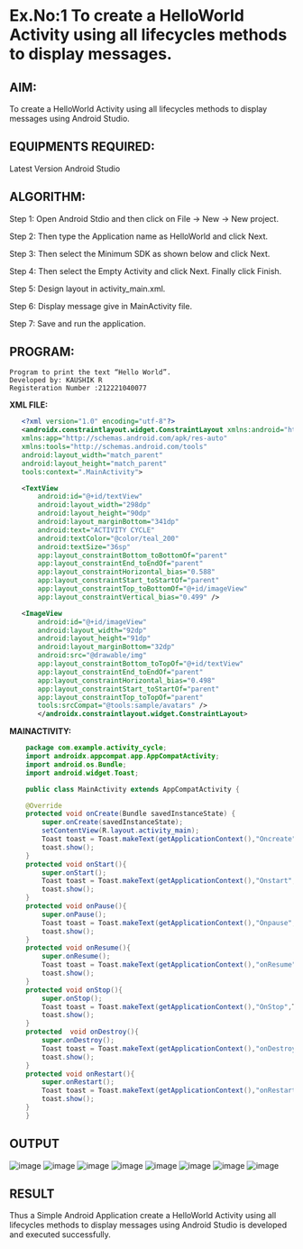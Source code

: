 # Ex.No:1 To create a HelloWorld Activity using all lifecycles methods to display messages.


## AIM:

To create a HelloWorld Activity using all lifecycles methods to display messages using Android Studio.

## EQUIPMENTS REQUIRED:

Latest Version Android Studio

## ALGORITHM:

Step 1: Open Android Stdio and then click on File -> New -> New project.

Step 2: Then type the Application name as HelloWorld and click Next. 

Step 3: Then select the Minimum SDK as shown below and click Next.

Step 4: Then select the Empty Activity and click Next. Finally click Finish.

Step 5: Design layout in activity_main.xml.

Step 6: Display message give in MainActivity file.

Step 7: Save and run the application.

## PROGRAM:
```
Program to print the text “Hello World”.
Developed by: KAUSHIK R
Registeration Number :212221040077
```
**XML FILE:**
    
 ```xml   
    <?xml version="1.0" encoding="utf-8"?>
    <androidx.constraintlayout.widget.ConstraintLayout xmlns:android="http://schemas.android.com/apk/res/android"
    xmlns:app="http://schemas.android.com/apk/res-auto"
    xmlns:tools="http://schemas.android.com/tools"
    android:layout_width="match_parent"
    android:layout_height="match_parent"
    tools:context=".MainActivity">

    <TextView
        android:id="@+id/textView"
        android:layout_width="298dp"
        android:layout_height="90dp"
        android:layout_marginBottom="341dp"
        android:text="ACTIVITY CYCLE"
        android:textColor="@color/teal_200"
        android:textSize="36sp"
        app:layout_constraintBottom_toBottomOf="parent"
        app:layout_constraintEnd_toEndOf="parent"
        app:layout_constraintHorizontal_bias="0.588"
        app:layout_constraintStart_toStartOf="parent"
        app:layout_constraintTop_toBottomOf="@+id/imageView"
        app:layout_constraintVertical_bias="0.499" />

    <ImageView
        android:id="@+id/imageView"
        android:layout_width="92dp"
        android:layout_height="91dp"
        android:layout_marginBottom="32dp"
        android:src="@drawable/img"
        app:layout_constraintBottom_toTopOf="@+id/textView"
        app:layout_constraintEnd_toEndOf="parent"
        app:layout_constraintHorizontal_bias="0.498"
        app:layout_constraintStart_toStartOf="parent"
        app:layout_constraintTop_toTopOf="parent"
        tools:srcCompat="@tools:sample/avatars" />
        </androidx.constraintlayout.widget.ConstraintLayout>
```        
**MAINACTIVITY:**
```java   
    package com.example.activity_cycle;
    import androidx.appcompat.app.AppCompatActivity;
    import android.os.Bundle;
    import android.widget.Toast;

    public class MainActivity extends AppCompatActivity {

    @Override
    protected void onCreate(Bundle savedInstanceState) {
        super.onCreate(savedInstanceState);
        setContentView(R.layout.activity_main);
        Toast toast = Toast.makeText(getApplicationContext(),"Oncreate",Toast.LENGTH_SHORT);
        toast.show();
    }
    protected void onStart(){
        super.onStart();
        Toast toast = Toast.makeText(getApplicationContext(),"Onstart",Toast.LENGTH_SHORT);
        toast.show();
    }
    protected void onPause(){
        super.onPause();
        Toast toast = Toast.makeText(getApplicationContext(),"Onpause",Toast.LENGTH_SHORT);
        toast.show();
    }
    protected void onResume(){
        super.onResume();
        Toast toast = Toast.makeText(getApplicationContext(),"onResume",Toast.LENGTH_SHORT);
        toast.show();
    }
    protected void onStop(){
        super.onStop();
        Toast toast = Toast.makeText(getApplicationContext(),"OnStop",Toast.LENGTH_SHORT);
        toast.show();
    }
    protected  void onDestroy(){
        super.onDestroy();
        Toast toast = Toast.makeText(getApplicationContext(),"onDestroy",Toast.LENGTH_SHORT);
        toast.show();
    }
    protected void onRestart(){
        super.onRestart();
        Toast toast = Toast.makeText(getApplicationContext(),"onRestart",Toast.LENGTH_SHORT);
        toast.show();
    }
    }

```
## OUTPUT
  ![image](https://github.com/knight7080/Mobile-Application-Development/assets/88542035/0b14f019-dd74-4ba9-b030-50972da62bb8)
   ![image](https://github.com/knight7080/Mobile-Application-Development/assets/88542035/5321666a-e54e-4a99-a91b-cbfeef2e8cb3)
  ![image](https://github.com/knight7080/Mobile-Application-Development/assets/88542035/86093af7-7f4b-4ea6-8796-105247fda06a)
  ![image](https://github.com/knight7080/Mobile-Application-Development/assets/88542035/42d37a26-0c1c-44ba-abc0-40dbaa239ea9)
  ![image](https://github.com/knight7080/Mobile-Application-Development/assets/88542035/489a05d1-3246-41d5-af12-2fa88ec57118)
  ![image](https://github.com/knight7080/Mobile-Application-Development/assets/88542035/8bf899b5-4788-4f24-9377-7717aa285709)
![image](https://github.com/knight7080/Mobile-Application-Development/assets/88542035/f22e04e4-1a6d-494c-9f12-9afedd45d15a)
![image](https://github.com/knight7080/Mobile-Application-Development/assets/88542035/e97f1aeb-52b8-41d8-98eb-49d81ee6793f)


## RESULT
Thus a Simple Android Application create a HelloWorld Activity using all lifecycles methods to display messages using Android Studio is developed and executed successfully.
